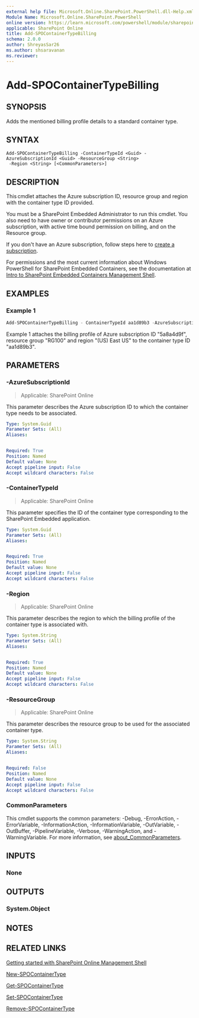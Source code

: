 ```yaml
---
external help file: Microsoft.Online.SharePoint.PowerShell.dll-Help.xml
Module Name: Microsoft.Online.SharePoint.PowerShell
online version: https://learn.microsoft.com/powershell/module/sharepoint-online/add-spocontainertypebilling
applicable: SharePoint Online
title: Add-SPOContainerTypeBilling
schema: 2.0.0
author: ShreyasSar26
ms.author: shsaravanan
ms.reviewer:
---
```


# Add-SPOContainerTypeBilling

## SYNOPSIS

Adds the mentioned billing profile details to a standard container type.

## SYNTAX

```
Add-SPOContainerTypeBilling -ContainerTypeId <Guid> -AzureSubscriptionId <Guid> -ResourceGroup <String>
 -Region <String> [<CommonParameters>]
```

## DESCRIPTION

This cmdlet attaches the Azure subscription ID, resource group and region with the container type ID provided.

You must be a SharePoint Embedded Administrator to run this cmdlet. You also need to have owner or contributor permissions on an Azure subscription, with active time bound permission on billing, and on the Resource group.

If you don't have an Azure subscription, follow steps here to [create a subscription](/azure/cloud-adoption-framework/ready/azure-best-practices/initial-subscriptions).

For permissions and the most current information about Windows PowerShell for SharePoint Embedded Containers, see the documentation at [Intro to SharePoint Embedded Containers Management Shell](/powershell/sharepoint/sharepoint-online/introduction-sharepoint-online-management-shell).

## EXAMPLES

### Example 1

```powershell
Add-SPOContainerTypeBilling - ContainerTypeId aa1d89b3 -AzureSubscriptionId 5a8a4d9f -ResourceGroup "RG100" -Region "(US) East US"
```

Example 1 attaches the billing profile of Azure subscription ID "5a8a4d9f", resource group "RG100" and region "(US) East US" to the container type ID "aa1d89b3".

## PARAMETERS

### -AzureSubscriptionId

> Applicable: SharePoint Online

This parameter describes the Azure subscription ID to which the container type needs to be associated.

```yaml
Type: System.Guid
Parameter Sets: (All)
Aliases:


Required: True
Position: Named
Default value: None
Accept pipeline input: False
Accept wildcard characters: False
```

### -ContainerTypeId

> Applicable: SharePoint Online

This parameter specifies the ID of the container type corresponding to the SharePoint Embedded application.

```yaml
Type: System.Guid
Parameter Sets: (All)
Aliases:


Required: True
Position: Named
Default value: None
Accept pipeline input: False
Accept wildcard characters: False
```

### -Region

> Applicable: SharePoint Online

This parameter describes the region to which the billing profile of the container type is associated with.

```yaml
Type: System.String
Parameter Sets: (All)
Aliases:


Required: True
Position: Named
Default value: None
Accept pipeline input: False
Accept wildcard characters: False
```

### -ResourceGroup

> Applicable: SharePoint Online

This parameter describes the resource group to be used for the associated container type.

```yaml
Type: System.String
Parameter Sets: (All)
Aliases:


Required: False
Position: Named
Default value: None
Accept pipeline input: False
Accept wildcard characters: False
```

### CommonParameters
This cmdlet supports the common parameters: -Debug, -ErrorAction, -ErrorVariable, -InformationAction, -InformationVariable, -OutVariable, -OutBuffer, -PipelineVariable, -Verbose, -WarningAction, and -WarningVariable. For more information, see [about_CommonParameters](https://go.microsoft.com/fwlink/?LinkID=113216).

## INPUTS

### None

## OUTPUTS

### System.Object

## NOTES

## RELATED LINKS

[Getting started with SharePoint Online Management Shell](/powershell/sharepoint/sharepoint-online/connect-sharepoint-online)

[New-SPOContainerType](./New-SPOContainerType.md)

[Get-SPOContainerType](./Get-SPOContainerType.md)

[Set-SPOContainerType](./Set-SPOContainerType.md)

[Remove-SPOContainerType](./Remove-SPOContainerType.md)
